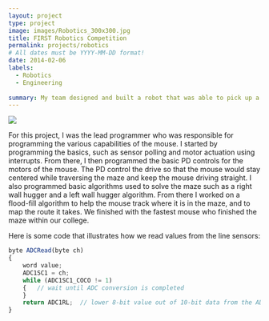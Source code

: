 ```yaml
---
layout: project
type: project
image: images/Robotics_300x300.jpg
title: FIRST Robotics Competition 
permalink: projects/robotics
# All dates must be YYYY-MM-DD format!
date: 2014-02-06
labels:
  - Robotics
  - Engineering
  
summary: My team designed and built a robot that was able to pick up a excercise ball and launch it into a goal 8 feet high.
---
```


<div class="ui small rounded images">
  <img class="ui image" src="../images/micromouse-robot.png">
  
</div>



For this project, I was the lead programmer who was responsible for programming the various capabilities of the mouse.  I started by programming the basics, such as sensor polling and motor actuation using interrupts.  From there, I then programmed the basic PD controls for the motors of the mouse.  The PD control the drive so that the mouse would stay centered while traversing the maze and keep the mouse driving straight.  I also programmed basic algorithms used to solve the maze such as a right wall hugger and a left wall hugger algorithm.  From there I worked on a flood-fill algorithm to help the mouse track where it is in the maze, and to map the route it takes.  We finished with the fastest mouse who finished the maze within our college.

Here is some code that illustrates how we read values from the line sensors:

```js
byte ADCRead(byte ch)
{
    word value;
    ADC1SC1 = ch;
    while (ADC1SC1_COCO != 1)
    {   // wait until ADC conversion is completed   
    }
    return ADC1RL;  // lower 8-bit value out of 10-bit data from the ADC
}
```





